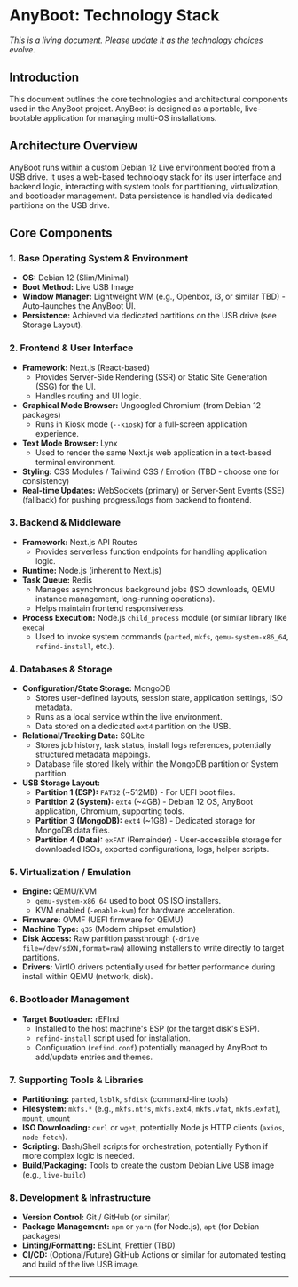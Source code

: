 # AnyBoot: Technology Stack

*This is a living document. Please update it as the technology choices evolve.*

## Introduction

This document outlines the core technologies and architectural components used in the AnyBoot project. AnyBoot is designed as a portable, live-bootable application for managing multi-OS installations.

## Architecture Overview

AnyBoot runs within a custom Debian 12 Live environment booted from a USB drive. It uses a web-based technology stack for its user interface and backend logic, interacting with system tools for partitioning, virtualization, and bootloader management. Data persistence is handled via dedicated partitions on the USB drive.

## Core Components

### 1. Base Operating System & Environment

*   **OS:** Debian 12 (Slim/Minimal)
*   **Boot Method:** Live USB Image
*   **Window Manager:** Lightweight WM (e.g., Openbox, i3, or similar TBD) - Auto-launches the AnyBoot UI.
*   **Persistence:** Achieved via dedicated partitions on the USB drive (see Storage Layout).

### 2. Frontend & User Interface

*   **Framework:** Next.js (React-based)
    *   Provides Server-Side Rendering (SSR) or Static Site Generation (SSG) for the UI.
    *   Handles routing and UI logic.
*   **Graphical Mode Browser:** Ungoogled Chromium (from Debian 12 packages)
    *   Runs in Kiosk mode (`--kiosk`) for a full-screen application experience.
*   **Text Mode Browser:** Lynx
    *   Used to render the same Next.js web application in a text-based terminal environment.
*   **Styling:** CSS Modules / Tailwind CSS / Emotion (TBD - choose one for consistency)
*   **Real-time Updates:** WebSockets (primary) or Server-Sent Events (SSE) (fallback) for pushing progress/logs from backend to frontend.

### 3. Backend & Middleware

*   **Framework:** Next.js API Routes
    *   Provides serverless function endpoints for handling application logic.
*   **Runtime:** Node.js (inherent to Next.js)
*   **Task Queue:** Redis
    *   Manages asynchronous background jobs (ISO downloads, QEMU instance management, long-running operations).
    *   Helps maintain frontend responsiveness.
*   **Process Execution:** Node.js `child_process` module (or similar library like `execa`)
    *   Used to invoke system commands (`parted`, `mkfs`, `qemu-system-x86_64`, `refind-install`, etc.).

### 4. Databases & Storage

*   **Configuration/State Storage:** MongoDB
    *   Stores user-defined layouts, session state, application settings, ISO metadata.
    *   Runs as a local service within the live environment.
    *   Data stored on a dedicated `ext4` partition on the USB.
*   **Relational/Tracking Data:** SQLite
    *   Stores job history, task status, install logs references, potentially structured metadata mappings.
    *   Database file stored likely within the MongoDB partition or System partition.
*   **USB Storage Layout:**
    *   **Partition 1 (ESP):** `FAT32` (~512MB) - For UEFI boot files.
    *   **Partition 2 (System):** `ext4` (~4GB) - Debian 12 OS, AnyBoot application, Chromium, supporting tools.
    *   **Partition 3 (MongoDB):** `ext4` (~1GB) - Dedicated storage for MongoDB data files.
    *   **Partition 4 (Data):** `exFAT` (Remainder) - User-accessible storage for downloaded ISOs, exported configurations, logs, helper scripts.

### 5. Virtualization / Emulation

*   **Engine:** QEMU/KVM
    *   `qemu-system-x86_64` used to boot OS ISO installers.
    *   KVM enabled (`-enable-kvm`) for hardware acceleration.
*   **Firmware:** OVMF (UEFI firmware for QEMU)
*   **Machine Type:** `q35` (Modern chipset emulation)
*   **Disk Access:** Raw partition passthrough (`-drive file=/dev/sdXN,format=raw`) allowing installers to write directly to target partitions.
*   **Drivers:** VirtIO drivers potentially used for better performance during install within QEMU (network, disk).

### 6. Bootloader Management

*   **Target Bootloader:** rEFInd
    *   Installed to the host machine's ESP (or the target disk's ESP).
    *   `refind-install` script used for installation.
    *   Configuration (`refind.conf`) potentially managed by AnyBoot to add/update entries and themes.

### 7. Supporting Tools & Libraries

*   **Partitioning:** `parted`, `lsblk`, `sfdisk` (command-line tools)
*   **Filesystem:** `mkfs.*` (e.g., `mkfs.ntfs`, `mkfs.ext4`, `mkfs.vfat`, `mkfs.exfat`), `mount`, `umount`
*   **ISO Downloading:** `curl` or `wget`, potentially Node.js HTTP clients (`axios`, `node-fetch`).
*   **Scripting:** Bash/Shell scripts for orchestration, potentially Python if more complex logic is needed.
*   **Build/Packaging:** Tools to create the custom Debian Live USB image (e.g., `live-build`)

### 8. Development & Infrastructure

*   **Version Control:** Git / GitHub (or similar)
*   **Package Management:** `npm` or `yarn` (for Node.js), `apt` (for Debian packages)
*   **Linting/Formatting:** ESLint, Prettier (TBD)
*   **CI/CD:** (Optional/Future) GitHub Actions or similar for automated testing and build of the live USB image.

---